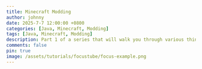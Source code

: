 ```yaml
---
title: Minecraft Modding
author: johnny
date: 2025-7-7 12:00:00 +0800
categories: [Java, Minecraft, Modding]
tags: [Java, Minecraft, Modding]
description: Part 1 of a series that will walk you through various things to create your own minecraft mods.
comments: false
pin: true
image: /assets/tutorials/focustube/focus-example.png
---
```



